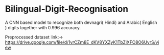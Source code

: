 # Bilingual-Digit-Recognisation

A CNN based model to recognize both devnagri( Hindi) and Arabic( English ) digits together with 0.996 accuracy.

Preprocessed dataset link:-> https://drive.google.com/file/d/1vrCZm8E_dKV8YXZyK1TbZiXFO8O6UvrS/view
